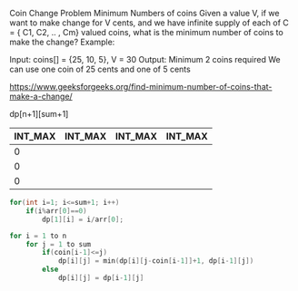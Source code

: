 Coin Change Problem Minimum Numbers of coins
Given a value V, if we want to make change for V cents, and we have infinite supply of each of C = { C1, C2, .. , Cm} valued coins, what is the minimum number of coins to make the change?
Example:

Input: coins[] = {25, 10, 5}, V = 30
Output: Minimum 2 coins required
We can use one coin of 25 cents and one of 5 cents

https://www.geeksforgeeks.org/find-minimum-number-of-coins-that-make-a-change/

dp[n+1][sum+1]

| INT_MAX | INT_MAX | INT_MAX | INT_MAX |
| ------- | ------- | ------- | ------- |
| 0       |         |         |         |
| 0       |         |         |         |
| 0       |         |         |         |

```cpp
for(int i=1; i<=sum+1; i++)
    if(i%arr[0]==0)
        dp[1][i] = i/arr[0];

for i = 1 to n
    for j = 1 to sum
        if(coin[i-1]<=j)
            dp[i][j] = min(dp[i][j-coin[i-1]]+1, dp[i-1][j])
        else
            dp[i][j] = dp[i-1][j]
```
